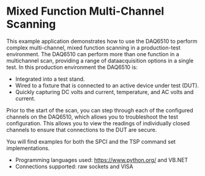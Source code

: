 
# Mixed Function Multi-Channel Scanning

This example application demonstrates how to use the DAQ6510 to perform complex multi-channel,
mixed function scanning in a production-test environment.
The DAQ6510 can perform more than one function in a multichannel scan, providing a range of dataacquisition
options in a single test.
In this production environment the DAQ6510 is:

* Integrated into a test stand.
* Wired to a fixture that is connected to an active device under test (DUT).
* Quickly capturing DC volts and current, temperature, and AC volts and current.

Prior to the start of the scan, you can step through each of the configured channels on the DAQ6510,
which allows you to troubleshoot the test configuration. This allows you to view the readings of
individually closed channels to ensure that connections to the DUT are secure.

You will find examples for both the SPCI and the TSP command set implementations. 
* Programming languages used: https://www.python.org/ and VB.NET
* Connections supported: raw sockets and VISA 
